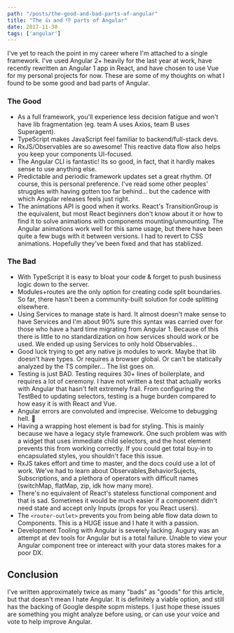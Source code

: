```yaml
---
path: "/posts/the-good-and-bad-parts-of-angular"
title: "The 👍 and 👎 parts of Angular"
date: 2017-11-30
tags: ['angular']
---
```


I've yet to reach the point in my career where I'm attached to a single framework. I've used Angular 2+ heavily for the last year at work, have recently rewritten an Angular 1 app in React, and have chosen to use Vue for my personal projects for now. These are some of my thoughts on what I found to be some good and bad parts of Angular.

### The Good

- As a full framework, you'll experience less decision fatigue and won't have lib fragmentation (eg. team A uses Axios, team B uses Superagent).
- ‎TypeScript makes JavaScript feel familiar to backend/full-stack devs.
- RxJS/‎Observables are so awesome! This reactive data flow also helps you keep your components UI-focused.
- ‎The Angular CLI is fantastic! Its so good, in fact, that it hardly makes sense to use anything else.
- ‎Predictable and periodic framework updates set a great rhythm. Of course, this is personal preference. I've read some other peoples' struggles with having gotten too far behind... but the cadence with which Angular releases feels just right.
- The animations API is good when it works. React's TransitionGroup is the equivalent, but most React beginners don't know about it or how to find it to solve animations with components mounting/unmounting. The Angular animations work well for this same usage, but there have been quite a few bugs with it between versions. I had to revert to CSS animations. Hopefully they've been fixed and that has stablized.

### The Bad

- With TypeScript it is easy to bloat your code & forget to push business logic down to the server.
- ‎Modules+routes are the only option for creating code split boundaries. So far, there hasn't been a community-built solution for code splitting elsewhere.
- Using Services to manage state is hard. It almost doesn't make sense to have Services and I'm about 90% sure this syntax was carried over for those who have a hard time migrating from Angular 1. Because of this there is little to no standardization on how services should work or be used. We ended up using Services to only hold Observables...
- ‎Good luck trying to get any native js modules to work. Maybe that lib doesn't have types. Or requires a browser global. Or can't be statically analyzed by the TS compiler... The list goes on.
- Testing is just BAD. Testing requires 30+ lines of boilerplate, and requires a lot of ceremony. I have not written a test that actually works with Angular that hasn't felt extremely frail. From configuring the TestBed to updating selectors, testing is a huge burden compared to how easy it is with React and Vue.
- Angular errors are convoluted and imprecise. Welcome to debugging hell. 👿
- Having a wrapping host element is bad for styling. This is mainly because we have a legacy style framework. One such problem was with a widget that uses immediate child selectors, and the host element prevents this from working correctly. If you could get total buy-in to encapsulated styles, you shouldn't face this issue.
- RxJS takes effort and time to master, and the docs could use a lot of work. We've had to learn about Observables,BehaviorSujects, Subscriptions, and a plethora of operators with difficult names (switchMap, flatMap, zip, idk how many more).
- ‎There's no equivalent of React's stateless functional component and that is sad. Sometimes it would be much easier if a component didn't need state and accept only Inputs (props for you React users).
- The `<router-outlet>` prevents you from being able flow data down to Components. This is a HUGE issue and I hate it with a passion.
- Development Tooling with Angular is severely lacking. Augury was an attempt at dev tools for Angular but is a total failure. Unable to view your Angular component tree or intereact with your data stores makes for a poor DX.

## Conclusion

I've written approximately twice as many "bads" as "goods" for this article, but that doesn't mean I hate Angular. It is definitely a viable option, and still has the backing of Google despite sopm misteps. I just hope these issues are something you might analyze before using, or can use your voice and vote to help improve Angular.